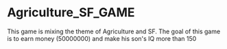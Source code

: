# Agriculture_SF_GAME
This game is mixing the theme of Agriculture and SF.  The goal of this game is to earn money (50000000) and make his son's IQ more than 150

